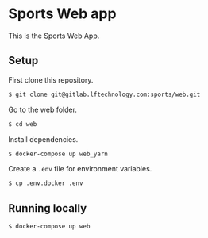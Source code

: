 # Sports Web app

This is the Sports Web App.

## Setup

First clone this repository.

```bash
$ git clone git@gitlab.lftechnology.com:sports/web.git
```

Go to the web folder.

```bash
$ cd web
```

Install dependencies.

```bash
$ docker-compose up web_yarn
```

Create a `.env` file for environment variables.

```bash
$ cp .env.docker .env
```

## Running locally

```bash
$ docker-compose up web
```
